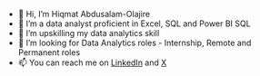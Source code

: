 - 👋 Hi, I’m Hiqmat Abdusalam-Olajire
- 👀 I’m a data analyst proficient in Excel, SQL and Power BI SQL
- 🌱 I’m upskilling my data analytics skill
- 💞️ I’m looking for Data Analytics roles - Internship, Remote and Permanent roles
- 📫 You can reach me on [LinkedIn](https://www.linkedin.com/in/hiqmat-abdusalam/) and [X](https://x.com/hikmahabdusalam/)

<!---
HiqmatAbdusalam/HiqmatAbdusalam is a ✨ special ✨ repository because its `README.md` (this file) appears on your GitHub profile.
You can click the Preview link to take a look at your changes.
--->
